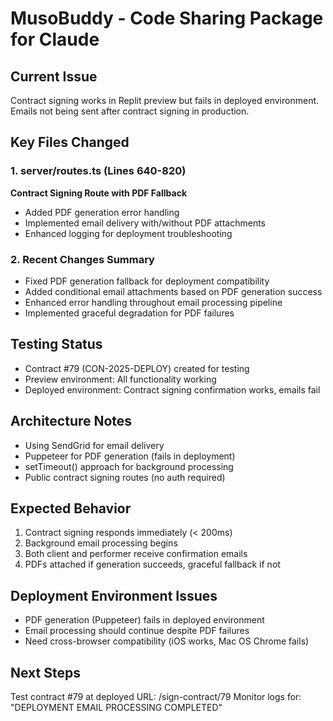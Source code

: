 # MusoBuddy - Code Sharing Package for Claude

## Current Issue
Contract signing works in Replit preview but fails in deployed environment. Emails not being sent after contract signing in production.

## Key Files Changed

### 1. server/routes.ts (Lines 640-820)
**Contract Signing Route with PDF Fallback**
- Added PDF generation error handling
- Implemented email delivery with/without PDF attachments
- Enhanced logging for deployment troubleshooting

### 2. Recent Changes Summary
- Fixed PDF generation fallback for deployment compatibility
- Added conditional email attachments based on PDF generation success
- Enhanced error handling throughout email processing pipeline
- Implemented graceful degradation for PDF failures

## Testing Status
- Contract #79 (CON-2025-DEPLOY) created for testing
- Preview environment: All functionality working
- Deployed environment: Contract signing confirmation works, emails fail

## Architecture Notes
- Using SendGrid for email delivery
- Puppeteer for PDF generation (fails in deployment)
- setTimeout() approach for background processing
- Public contract signing routes (no auth required)

## Expected Behavior
1. Contract signing responds immediately (< 200ms)
2. Background email processing begins
3. Both client and performer receive confirmation emails
4. PDFs attached if generation succeeds, graceful fallback if not

## Deployment Environment Issues
- PDF generation (Puppeteer) fails in deployed environment
- Email processing should continue despite PDF failures
- Need cross-browser compatibility (iOS works, Mac OS Chrome fails)

## Next Steps
Test contract #79 at deployed URL: /sign-contract/79
Monitor logs for: "DEPLOYMENT EMAIL PROCESSING COMPLETED"